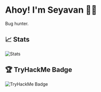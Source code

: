 # Ahoy! I'm Seyavan 👨‍💻

Bug hunter.

## 📈 Stats

![Stats](https://github-readme-stats.vercel.app/api?username=5eyavan&show_icons=true&theme=radical)

## 🏆 TryHackMe Badge

![TryHackMe Badge](https://tryhackme-badges.s3.amazonaws.com/seyavan.png)
